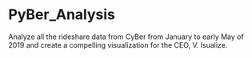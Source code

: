 # PyBer_Analysis
Analyze all the rideshare data from CyBer from January to early May of 2019 and create a compelling visualization for the CEO, V. Isualize.

